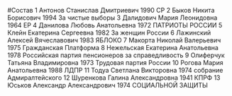 #Состав
1 Антонов Станислав Дмитриевич 1990 СР
2 Быков Никита Борисович 1994 За чистые выборы
3 Далидович Мария Леонидовна 1964 ЕР
4 Данилова Любовь Анатольевна 1972 ПАТРИОТЫ РОССИИ
5 Клейн Екатерина Сергеевна 1982 За женщин России
6 Лажинский Алексей Вячеславович 1983 ЯБЛОКО
7 Макорта Николай Валерьевич 1975 Гражданская Платформа
8 Нежельская Екатерина Анатольевна 1978 Российская партия пенсионеров за справедливость
9 Олиферчук Татьяна Владимировна 1973 Трудовая партия России
10 Рогова Мария Анатольевна 1988 ЛДПР
11 Тодуа Светлана Викторовна 1974 собрание Адмиралтейского
12 Шуренкова Галина Александровна 1941 КПРФ
13 Юськов Александр Александрович 1974 СОЦИАЛЬНОЙ ЗАЩИТЫ
